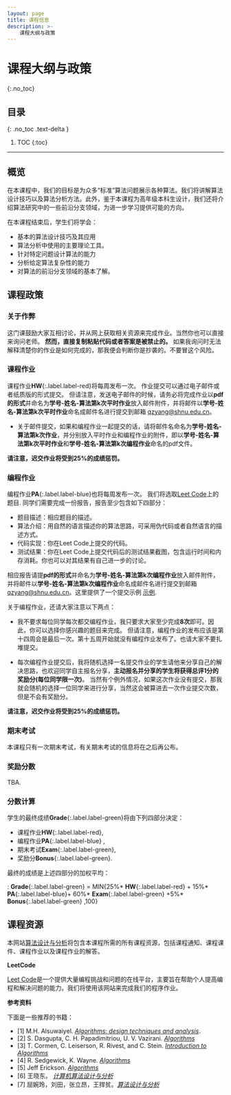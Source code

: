 ```yaml
---
layout: page
title: 课程信息
description: >-
    课程大纲与政策
---
```


# 课程大纲与政策
{:.no_toc}

## 目录
{: .no_toc .text-delta }

1. TOC
{:toc}

---
## 概览

在本课程中，我们的目标是为众多“标准”算法问题展示各种算法。我们将讲解算法设计技巧以及算法分析方法。此外，鉴于本课程为高年级本科生设计，我们还将介绍算法研究中的一些前沿分支领域，为进一步学习提供可能的方向。

在本课程结束后，学生们将学会：

-  基本的算法设计技巧及其应用
-  算法分析中使用的主要理论工具。
-  针对特定问题设计算法的能力
-  分析给定算法复杂性的能力
-  对算法的前沿分支领域的基本了解。



## 课程政策

### 关于作弊

这门课鼓励大家互相讨论，并从网上获取相关资源来完成作业。当然你也可以直接来询问老师。 **然而，直接复制粘贴代码或者答案是被禁止的。** 如果我询问时无法解释清楚你的作业是如何完成的，那我便会判断你是抄袭的。不要冒这个风险。

### 课程作业

课程作业**HW**{:.label.label-red}将每周发布一次。 作业提交可以通过电子邮件或者纸质版的形式提交。 但请注意，发送电子邮件的时候，请务必将完成作业以**pdf的形式**并命名为**学号-姓名-算法第k次平时作业**放入邮件附件，并将邮件以**学号-姓名-算法第k次平时作业**命名成邮件名进行提交到邮箱 <qzyang@shnu.edu.cn>。

- 关于邮件提交，如果和编程作业一起提交的话，请将邮件名命名为**学号-姓名-算法第k次作业**，并分别放入平时作业和编程作业的附件，即以**学号-姓名-算法第k次平时作业**和**学号-姓名-算法第k次编程作业**命名的pdf文件。
  
**请注意，迟交作业将受到25%的成绩惩罚。**


### 编程作业

编程作业**PA**{:.label.label-blue}也将每周发布一次。 我们将选取[Leet Code](https://leetcode.cn/)上的题目.  同学们需要完成一份报告，报告至少包含如下四部分：
- 题目描述：相应题目的描述。
- 算法介绍：用自然的语言描述你的算法思路，可采用伪代码或者自然语言的描述方式。
- 代码实现：你在Leet Code上提交的代码。
- 测试结果：你在Leet Code上提交代码后的测试结果截图，包含运行时间和内存消耗。你也可以对其结果有自己进一步的讨论。

相应报告请提**pdf的形式**并命名为**学号-姓名-算法第k次编程作业**放入邮件附件，并将邮件以**学号-姓名-算法第k次编程作业**命名成邮件名进行提交到邮箱 <qzyang@shnu.edu.cn>。这里提供了一个提交示例 [示例](https://basics.sjtu.edu.cn/~yangqizhe/pdf/algo2025w/homework/codereport-sample.pdf).

关于编程作业，还请大家注意以下两点：

- 我不要求每位同学每次都交编程作业，我只要求大家至少完成**8次**即可。因此，你可以选择你感兴趣的题目来完成。 但请注意，编程作业的发布应该是第十四周会是最后一次。第十五周开始就没有编程作业发布了。也请大家不要扎堆提交。

- 每次编程作业提交后，我将随机选择一名提交作业的学生请他来分享自己的解决思路，也欢迎同学自主报名分享，**主动报名并分享的学生将获得总评1分的奖励分(每位同学限一次)**。 当然有个例外情况，如果这次作业没有提交，那我就会随机的选择一位同学来进行分享，当然这会被算进去一次作业提交次数，但是不会有奖励分。

**请注意，迟交作业将受到25%的成绩惩罚。**

### 期末考试

本课程只有一次期末考试，有关期末考试的信息将在之后再公布。

### 奖励分数

TBA.

### 分数计算

学生的最终成绩**Grade**{:.label.label-green}将由下列四部分决定：
-  课程作业**HW**{:.label.label-red},
-  编程作业**PA**{:.label.label-blue} ,
-  期末考试**Exam**{:.label.label-green},
-  奖励分**Bonus**{:.label.label-green}.

最终的成绩是上述四部分的加权平均：

: **Grade**{:.label.label-green} = MIN{25%* **HW**{:.label.label-red} + 15%* **PA**{:.label.label-blue}+ 60%* **Exam**{:.label.label-green} +5%* **Bonus**{:.label.label-green} ,100}



## 课程资源

本网站[算法设计与分析](../)将包含本课程所需的所有课程资源，包括课程通知、课程课件、课程作业以及课程作业的解答。


**LeetCode**

[Leet Code](https://leetcode.cn/)是一个提供大量编程挑战和问题的在线平台，主要旨在帮助个人提高编程和解决问题的能力。我们将使用该网站来完成我们的程序作业。


**参考资料**

下面是一些推荐的书籍：

- [1]  M.H. Alsuwaiyel. [*Algorithms: design techniques and analysis*](https://books.google.com/books?hl=zh-CN&lr=&id=h7lTEAAAQBAJ&oi=fnd&pg=PR7&dq=Algorithms:+design+techniques+and+analysis&ots=g4TAKwqlgH&sig=42c0mAO3KVTB_GnpLSgnqPXcu7w#v=onepage&q=Algorithms%3A%20design%20techniques%20and%20analysis&f=false).
- [2]  S. Dasgupta, C. H. Papadimitriou, U. V. Vazirani. [*Algorithms*](https://www.google.com/books/edition/Algorithms/3sCxQgAACAAJ?hl=zh-CN&bshm=rimc/1)
- [3]  T. Cormen, C. Leiserson, R. Rivest, and C. Stein. [*Introduction to Algorithms*](https://www.google.com/books/edition/Introduction_to_Algorithms_third_edition/i-bUBQAAQBAJ?hl=zh-CN&gbpv=0&bshm=rimc/1)
- [4]  R. Sedgewick, K. Wayne. [*Algorithms*](https://www.google.com/books/edition/Algorithms/MTpsAQAAQBAJ?hl=zh-CN&gbpv=0&bshm=rimc/1)
- [5]  Jeff Erickson. [*Algorithms*](http://jeffe.cs.illinois.edu/teaching/algorithms/#book)
- [6]  王晓东。 [*计算机算法设计与分析*](https://baike.baidu.com/item/%E8%AE%A1%E7%AE%97%E6%9C%BA%E7%AE%97%E6%B3%95%E8%AE%BE%E8%AE%A1%E4%B8%8E%E5%88%86%E6%9E%90%EF%BC%88%E7%AC%AC5%E7%89%88%EF%BC%89/23263651?fr=ge_ala)
- [7]  屈婉玲，刘田，张立昂，王捍贫。[*算法设计与分析*](https://baike.baidu.com/item/%E7%AE%97%E6%B3%95%E8%AE%BE%E8%AE%A1%E4%B8%8E%E5%88%86%E6%9E%90/18682937?fr=ge_ala)


